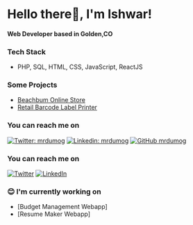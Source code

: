 # Hello there👋, I'm Ishwar!
#### Web Developer based in Golden,CO

### Tech Stack
* PHP, SQL, HTML, CSS, JavaScript, ReactJS

### Some Projects
* [Beachbum Online Store](https://www.beachbum.in/)
* [Retail Barcode Label Printer](https://retail-barcode-label.netlify.app/)

### You can reach me on
[![Twitter: mrdumog](https://img.shields.io/twitter/follow/mrdumog?style=social)](https://twitter.com/mrdumog) [![Linkedin: mrdumog](https://img.shields.io/badge/-mrdumog-blue?style=flat-square&logo=Linkedin&logoColor=white&link=https://www.linkedin.com/in/mrdumog/)](https://www.linkedin.com/in/mrdumog/) [![GitHub mrdumog](https://img.shields.io/github/followers/mrdumog?label=follow&style=social)](https://github.com/mrdumog)

### You can reach me on
[![Twitter](https://img.shields.io/badge/Twitter-1DA1F2?style=for-the-badge&logo=twitter&logoColor=white)](https://twitter.com/mrdumog)
[![LinkedIn](https://img.shields.io/badge/LinkedIn-0077B5?style=for-the-badge&logo=linkedin&logoColor=white)](https://www.linkedin.com/in/mrdumog/)


### :blush:  I'm currently working on
* [Budget Management Webapp]
* [Resume Maker Webapp]


<!--
Here are some ideas to get you started:

- 🌱 I’m currently learning ...
- 👯 I’m looking to collaborate on ...
- 🤔 I’m looking for help with ...
- 💬 Ask me about ...
- 📫 How to reach me: ...
- 😄 Pronouns: ...
- ⚡ Fun fact: ...
-->

